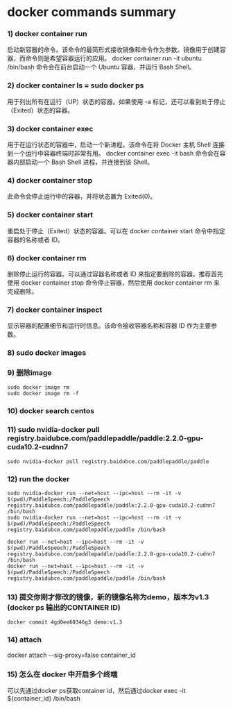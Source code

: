 
# docker commands summary

### 1) docker container run
启动新容器的命令。该命令的最简形式接收镜像和命令作为参数。镜像用于创建容器，而命令则是希望容器运行的应用。
docker container run -it ubuntu /bin/bash 命令会在前台启动一个 Ubuntu 容器，并运行 Bash Shell。

### 2) docker container ls = sudo docker ps
用于列出所有在运行（UP）状态的容器。如果使用 -a 标记，还可以看到处于停止（Exited）状态的容器。

### 3) docker container exec
用于在运行状态的容器中，启动一个新进程。该命令在将 Docker 主机 Shell 连接到一个运行中容器终端时非常有用。
docker container exec -it <container-name or container-id> bash 命令会在容器内部启动一个 Bash Shell 进程，并连接到该 Shell。

### 4) docker container stop
此命令会停止运行中的容器，并将状态置为 Exited(0)。

### 5) docker container start
重启处于停止（Exited）状态的容器。可以在 docker container start 命令中指定容器的名称或者 ID。

### 6) docker container rm
删除停止运行的容器。可以通过容器名称或者 ID 来指定要删除的容器。推荐首先使用 docker container stop 命令停止容器，然后使用 docker container rm 来完成删除。


### 7) docker container inspect
显示容器的配置细节和运行时信息。该命令接收容器名称和容器 ID 作为主要参数。

### 8) sudo docker images

### 9) 删除image
	sudo docker image rm
	sudo docker image rm -f

### 10) docker search centos

### 11) sudo nvidia-docker pull registry.baidubce.com/paddlepaddle/paddle:2.2.0-gpu-cuda10.2-cudnn7
	sudo nvidia-docker pull registry.baidubce.com/paddlepaddle/paddle

### 12) run the docker
	sudo nvidia-docker run --net=host --ipc=host --rm -it -v $(pwd)/PaddleSpeech:/PaddleSpeech registry.baidubce.com/paddlepaddle/paddle:2.2.0-gpu-cuda10.2-cudnn7 /bin/bash
	sudo nvidia-docker run --net=host --ipc=host --rm -it -v $(pwd)/PaddleSpeech:/PaddleSpeech registry.baidubce.com/paddlepaddle/paddle /bin/bash

	docker run --net=host --ipc=host --rm -it -v $(pwd)/PaddleSpeech:/PaddleSpeech registry.baidubce.com/paddlepaddle/paddle:2.2.0-gpu-cuda10.2-cudnn7 /bin/bash
	docker run --net=host --ipc=host --rm -it -v $(pwd)/PaddleSpeech:/PaddleSpeech registry.baidubce.com/paddlepaddle/paddle /bin/bash

### 13) 提交你刚才修改的镜像，新的镜像名称为demo，版本为v1.3 (docker ps 输出的CONTAINER ID)
    docker commit 4gd0ee60346g3 demo:v1.3

### 14) attach 
docker attach --sig-proxy=false container_id

### 15) 怎么在 docker 中开启多个终端
可以先通过docker ps获取container id，然后通过docker exec -it ${container_id} /bin/bash
